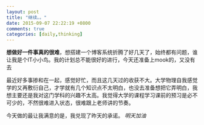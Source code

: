 ```yaml
---
layout: post
title: "继续。。"
date: 2015-09-07 22:22:19 +0800
comments: true
categories: [daily,thinking]
---
```

**想做好一件事真的很难**，想搭建一个博客系统折腾了好几天了，始终都有问题，谁让我是个IT小小鸟。我的计划总不能很好的进行，今天还准备上mook的，又没有去<!-- more -->

最近好多事掺和在一起，感觉好忙，而且这几天过的收获不大。大学物理自我感觉学的又再敷衍自己，才学就有几个知识点不太明白，也没去准备想把它弄明白，我想主要还是我对这门学科的兴趣不太高。我觉得大学的课程学习课前的预习是必不可少的，不然很难进入状态，很难跟上老师讲的节奏。

今天做的最让我满意的是，我兑现了昨天的承诺。
*明天加油*